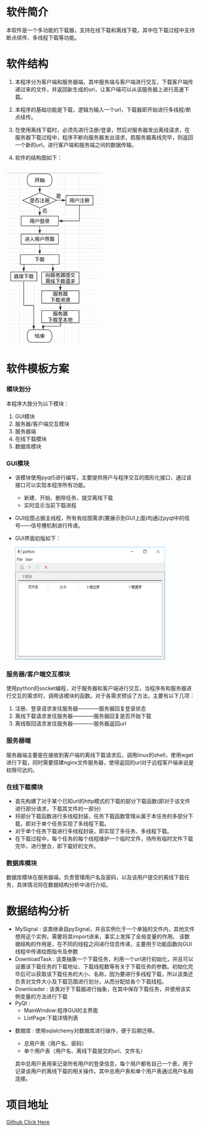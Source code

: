 # 软件简介

本软件是一个多功能的下载器，支持在线下载和离线下载，其中在下载过程中支持断点续传、多线程下载等功能。

# 软件结构

1. 本程序分为客户端和服务器端，其中服务端与客户端进行交互，下载客户端传递过来的文件，并返回新生成的url，让客户端可以从该服务器上进行高速下载。

2. 本程序的基础功能是下载，逻辑为输入一个url，下载器即开始进行多线程/断点续传。

3. 在使用离线下载时，必须先进行注册/登录，然后对服务器发出离线请求，在服务器下载过程中，程序不断向服务器发出请求，若服务器离线完毕，则返回一个新的url，进行客户端和服务端之间的数据传输。

4. 软件的结构图如下：

![软件整体结构](https://raw.githubusercontent.com/Lyanf/Downloader/test/img/struct.png "软件结构图")
----------
# 软件模板方案
### 模块划分
本程序大致分为以下模块：

1. GUI模块
2. 服务器/客户端交互模块
3. 服务器端
4. 在线下载模块
5. 数据库模块

### GUI模块
* 该模块使用pyqt5进行编写，主要提供用户与程序交互的图形化接口，通过该接口可以实现本程序所有功能。
    - 新建、开始、删除任务，提交离线下载
    - 实时显示当前下载进程
* GUI绘图占据主线程，所有有绘图需求(要展示到GUI上面)均通过pyqt中的信号——信号槽机制进行传递。
* GUI界面初版如下：

    <img src="https://raw.githubusercontent.com/Lyanf/Downloader/test/img/2.png" width="400" height="300">
### 服务器/客户端交互模块
使用python的socket编程，对于服务器和客户端进行交互，当程序有和服务器进行交互的需求时，调用该模块的函数。对于各需求预设了方法，主要有以下几项：

1. 注册、登录请求发往服务器————服务器回复登录状态
2. 离线下载请求发往服务器————服务器回复是否开始下载
3. 离线取回请求发往服务器————服务器返回url

### 服务器端
服务器端主要是在接收到客户端的离线下载请求后，调用linux的shell，使用wget进行下载，同时需要搭建nginx文件服务器，使得返回的url对于远程客户端来说是权限可达的。

### 在线下载模块
* 首先构建了对于某个已知url的http模式的下载的部分下载函数(即对于该文件进行部分请求，下载其文件的一部分)
* 将部分下载函数进行多线程封装，任务下载函数管理从属于本任务的多部分下载，即对于单个任务实现了多线程下载。
* 对于单个任务下载进行多线程封装，即实现了多任务、多线程下载。
* 在下载过程中，每个任务的每个线程维护一个临时文件，待所有临时文件下载完毕，进行整合，即下载好的文件。

### 数据库模块
数据库模块在服务器端，负责管理用户名及密码，以及该用户提交的离线下载任务，具体情况将在数据结构分析中进行介绍。

# 数据结构分析
- MySignal
: 该类继承自pySignal，并且实例化于一个单独的文件内，其他文件想用这个实例，需要将其import进来，事实上发挥了全局变量的作用。
该数据结构的作用是，在不同的线程之间进行信息传递，主要用于功能函数向GUI线程中传递绘图指令及参数
- DownloadTask
: 该类抽象一个下载任务，利用一个url进行初始化，并且可以设置该下载任务的下载地址、下载线程数等有关于下载任务的参数。初始化完毕后可以获取该下载任务的大小、名称，因为要进行多线程下载，所以该类还负责对文件大小及下载范围进行划分，从而分配给各个下载线程。
- Downloader
: 该类对于下载器进行抽象，在其中保存下载任务，并使用该实例变量的方法进行下载
- PyQt
: 
    - MainWindow:程序GUI的主界面
    - ListPage:下载详情列表
* 数据库
: 
使用sqlalchemy对数据库进行操作，便于后期迁移。
    * 总用户表（用户名、密码）
    * 单个用户表（用户名、离线下载提交的url、文件名）

    其中总用户表用来记录所有用户的登录信息，每个用户都有自己一个表，用于记录该用户的离线下载的相关操作。其中总用户表和单个用户表通过用户名相连接。

# 项目地址
[Github Click Here](https://github.com/Lyanf/Downloader)
